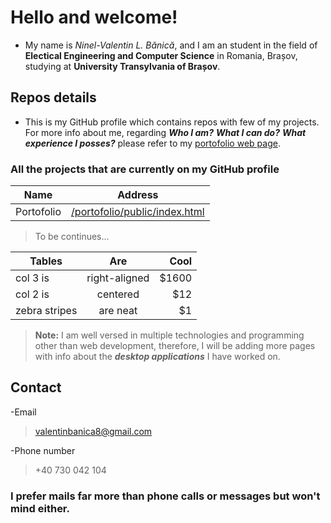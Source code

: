 # Hello and welcome!
- My name is *Ninel-Valentin L. Bănică*, and I am an  student in the field of **Electical Engineering and Computer Science** in Romania, Brașov, studying at **University Transylvania of Brașov**.
## Repos details
- This is my GitHub profile which contains repos with few of my projects. For more info about me, regarding ***Who I am?*** ***What I can do?*** ***What experience I posses?*** please refer to my [portofolio web page](https://ninel-valentin.github.io/portofolio/public/index).


### All the projects that are currently on my GitHub profile
|Name            |Address                        |
|----------------|:-----------------------------:|
|Portofolio      |[/portofolio/public/index.html](https://ninel-valentin.github.io/portofolio/public/index)|
>To be continues...

| Tables        | Are           | Cool  |
| ------------- |:-------------:| -----:|
| col 3 is      | right-aligned | $1600 |
| col 2 is      | centered      |   $12 |
| zebra stripes | are neat      |    $1 |                              |

>**Note:** I am well versed in multiple technologies and programming other than web development, therefore, I will be adding more pages with info about the ***desktop applications*** I have worked on.

## Contact
-Email
>valentinbanica8@gmail.com

-Phone number
> +40 730 042 104

### I prefer mails far more than phone calls or messages but won't mind either.